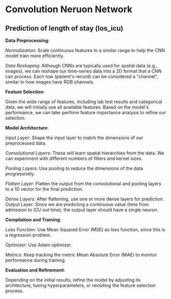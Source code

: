 # Convolution Neruon Network
## **Prediction of length of stay (los_icu)**
**Data Preprocessing**:

*Normalization*: Scale continuous features to a similar range to help the CNN model train more efficiently.

*Data Reshaping*: Although CNNs are typically used for spatial data (e.g., images), we can reshape our time-series data into a 2D format that a CNN can process. Each row (patient's record) can be considered a "channel", similar to how images have RGB channels.

**Feature Selection**:

Given the wide range of features, including lab test results and categorical data, we will initially use all available features. Based on the model's performance, we can later perform feature importance analysis to refine our selection.

**Model Architecture**:

*Input Layer*: Shape the input layer to match the dimensions of our preprocessed data.

*Convolutional Layers*: These will learn spatial hierarchies from the data. We can experiment with different numbers of filters and kernel sizes.

*Pooling Layers*: Use pooling to reduce the dimensions of the data progressively.

*Flatten Layer*: Flatten the output from the convolutional and pooling layers to a 1D vector for the final prediction.

*Dense Layers*: After flattening, use one or more dense layers for prediction.
Output Layer: Since we are predicting a continuous value (time from admission to ICU out time), the output layer should have a single neuron.

**Compilation and Training**:

*Loss Function*: Use Mean Squared Error (MSE) as loss function, since this is a regression problem.

*Optimizer*: Use Adam optimizer.

*Metrics*: Keep tracking the metric Mean Absolute Error (MAE) to monitor performance during training.

**Evaluation and Refinement**:

Depending on the initial results, refine the model by adjusting its architecture, tuning hyperparameters, or revisiting the feature selection process.
